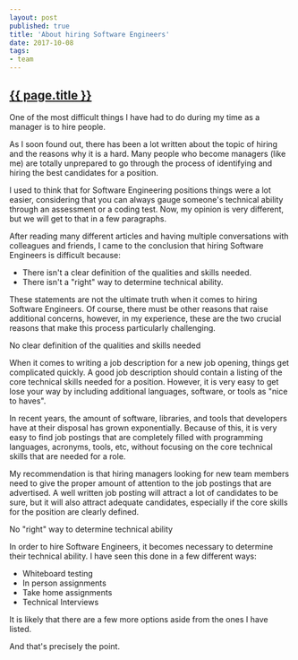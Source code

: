 ```yaml
---
layout: post
published: true
title: 'About hiring Software Engineers'
date: 2017-10-08
tags:
- team
---
```

<h2 class="article-title">
  <a href="{{ page.url | prepend: site.baseurl }}">{{ page.title }}</a>
</h2>

One of the most difficult things I have had to do during my time as a manager is to hire people.

As I soon found out, there has been a lot written about the topic of hiring and the reasons why it is a hard. Many people who become managers (like me) are totally unprepared to go through the process of identifying and hiring the best candidates for a position.

I used to think that for Software Engineering positions things were a lot easier, considering that you can always gauge someone's technical ability through an assessment or a coding test. Now, my opinion is very different, but we will get to that in a few paragraphs.

After reading many different articles and having multiple conversations with colleagues and friends, I came to the conclusion that hiring Software Engineers is difficult because:

- There isn't a clear definition of the qualities and skills needed.
- There isn't a "right" way to determine technical ability.

These statements are not the ultimate truth when it comes to hiring Software Engineers. Of course, there must be other reasons that raise additional concerns, however, in my experience, these are the two crucial reasons that make this process particularly challenging.

No clear definition of the qualities and skills needed

When it comes to writing a job description for a new job opening, things get complicated quickly. A good job description should contain a listing of the core technical skills needed for a position. However, it is very easy to get lose your way by including additional languages, software, or tools  as "nice to haves".

In recent years, the amount of software, libraries, and tools that developers have at their disposal has grown exponentially. Because of this, it is very easy to find job postings that are completely filled with programming languages, acronyms, tools, etc, without focusing on the core technical skills that are needed for a role.

My recommendation is that hiring managers looking for new team members need to give the proper amount of attention to the job postings that are advertised. A well written job posting will attract a lot of candidates to be sure, but it will also attract adequate candidates, especially if the core skills for the position are clearly defined.

No "right" way to determine technical ability

In order to hire Software Engineers, it becomes necessary to determine their technical ability. I have seen this done in a few different ways:

- Whiteboard testing
- In person assignments
- Take home assignments
- Technical Interviews

It is likely that there are a few more options aside from the ones I have listed.

And that's precisely the point.